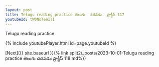 ```yaml
---
layout: post
title: Telugu reading practice తెలుగు  చదవడం  ప్రాక్టీస్ 117
youtubeId: tW0NoTeoIlI
---
```

 
 
Telugu reading practice
 
 
 
 
 


{% include youtubePlayer.html id=page.youtubeId %}
 
[Next]({{ site.baseurl }}{% link  split2/_posts/2023-10-01-Telugu reading practice తెలుగు  చదవడం  ప్రాక్టీస్ 118.md%})
 
